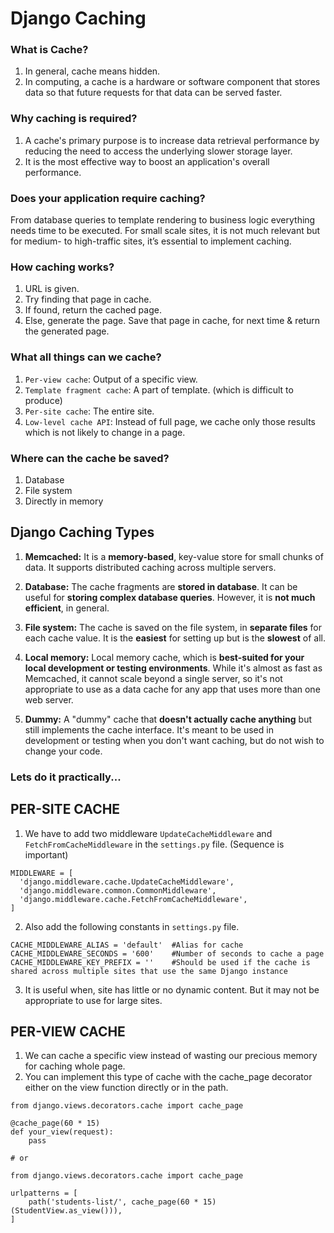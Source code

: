 # Django Caching

### What is Cache?
1. In general, cache means hidden.
2. In computing, a cache is a hardware or software component that stores data so that future requests for that data can be served faster.

### Why caching is required?
1. A cache's primary purpose is to increase data retrieval performance by reducing the need to access the underlying slower storage layer.
2. It is the most effective way to boost an application's overall performance.

### Does your application require caching?
From database queries to template rendering to business logic everything needs time to be executed. For small scale sites, it is not much relevant but for medium- to high-traffic sites, it’s essential to implement caching.

### How caching works?
1. URL is given.
2. Try finding that page in cache.
3. If found, return the cached page.
4. Else, generate the page. Save that page in cache, for next time & return the generated page.

### What all things can we cache?
1. `Per-view cache`: Output of a specific view.
2. `Template fragment cache`: A part of template. (which is difficult to produce)
3. `Per-site cache`: The entire site.
4. `Low-level cache API`: Instead of full page, we cache only those results which is not likely to change in a page.

### Where can the cache be saved?
1. Database
2. File system
3. Directly in memory

## Django Caching Types

1. <b>Memcached:</b> It is a <b>memory-based</b>, key-value store for small chunks of data. It supports distributed caching across multiple servers.

2. <b>Database:</b> The cache fragments are <b>stored in database</b>. It can be useful for <b>storing complex database queries</b>. However, it is <b>not much efficient</b>, in general.

3. <b>File system:</b> The cache is saved on the file system, in <b>separate files</b> for each cache value. It is the <b>easiest</b> for setting up but is the <b>slowest</b> of all.

4. <b>Local memory:</b> Local memory cache, which is <b>best-suited for your local development or testing environments</b>. While it's almost as fast as Memcached, it cannot scale beyond a single server, so it's not appropriate to use as a data cache for any app that uses more than one web server.

5. <b>Dummy:</b> A "dummy" cache that <b>doesn't actually cache anything</b> but still implements the cache interface. It's meant to be used in development or testing when you don't want caching, but do not wish to change your code.


### Lets do it practically...

## PER-SITE CACHE
1. We have to add two middleware `UpdateCacheMiddleware` and `FetchFromCacheMiddleware` in the `settings.py` file. (Sequence is important)
  ```
  MIDDLEWARE = [
    'django.middleware.cache.UpdateCacheMiddleware',   
    'django.middleware.common.CommonMiddleware',
    'django.middleware.cache.FetchFromCacheMiddleware', 
  ]
  ```
2. Also add the following constants in `settings.py` file.
  ```
  CACHE_MIDDLEWARE_ALIAS = 'default'  #Alias for cache
  CACHE_MIDDLEWARE_SECONDS = '600'    #Number of seconds to cache a page
  CACHE_MIDDLEWARE_KEY_PREFIX = ''    #Should be used if the cache is shared across multiple sites that use the same Django instance
  ```
3. It is useful when, site has little or no dynamic content. But it may not be appropriate to use for large sites.

## PER-VIEW CACHE
1. We can cache a specific view instead of wasting our precious memory for caching whole page.
2. You can implement this type of cache with the cache_page decorator either on the view function directly or in the path.
  ```
  from django.views.decorators.cache import cache_page
  
  @cache_page(60 * 15)
  def your_view(request):
      pass

  # or

  from django.views.decorators.cache import cache_page
  
  urlpatterns = [
      path('students-list/', cache_page(60 * 15)(StudentView.as_view())),
  ]
  ```

